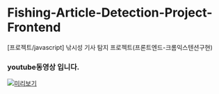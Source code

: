 # Fishing-Article-Detection-Project-Frontend
[프로젝트/javascript] 낚시성 기사 탐지 프로젝트(프론트엔드-크롬익스텐션구현)

### youtube동영상 입니다.
[![미리보기](https://www.youtube.com/watch?v=OjarlTT3zKE)](https://youtu.be/OjarlTT3zKE)
